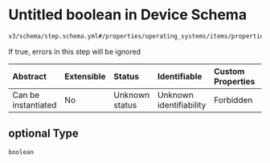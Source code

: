 # Untitled boolean in Device Schema

```txt
v3/schema/step.schema.yml#/properties/operating_systems/items/properties/steps/items/properties/optional
```

If true, errors in this step will be ignored

| Abstract            | Extensible | Status         | Identifiable            | Custom Properties | Additional Properties | Access Restrictions | Defined In                                                          |
| :------------------ | :--------- | :------------- | :---------------------- | :---------------- | :-------------------- | :------------------ | :------------------------------------------------------------------ |
| Can be instantiated | No         | Unknown status | Unknown identifiability | Forbidden         | Allowed               | none                | [device.schema.json*](../device.schema.json "open original schema") |

## optional Type

`boolean`
